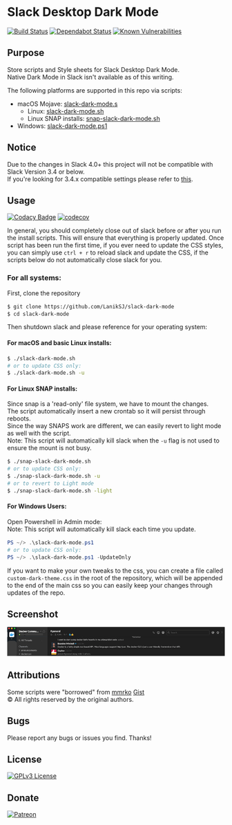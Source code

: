 # Slack Desktop Dark Mode
[![Build Status](https://travis-ci.com/LanikSJ/slack-dark-mode.svg?branch=master)](https://travis-ci.com/LanikSJ/slack-dark-mode)
[![Dependabot Status](https://api.dependabot.com/badges/status?host=github&repo=LanikSJ/slack-dark-mode)](https://dependabot.com)
[![Known Vulnerabilities](https://snyk.io/test/github/laniksj/slack-dark-mode/badge.svg?targetFile=/docs/Gemfile.lock)](https://snyk.io/test/github/laniksj/slack-dark-mode?targetFile=/docs/Gemfile.lock)

## Purpose
Store scripts and Style sheets for Slack Desktop Dark Mode.\
Native Dark Mode in Slack isn't available as of this writing.

The following platforms are supported in this repo via scripts:
* macOS Mojave: [slack-dark-mode.s](slack-dark-mode.s)
  * Linux: [slack-dark-mode.sh](slack-dark-mode.sh)
  * Linux SNAP installs: [snap-slack-dark-mode.sh](snap-slack-dark-mode.sh)
* Windows: [slack-dark-mode.ps1](slack-dark-mode.ps1)

## Notice
Due to the changes in Slack 4.0+ this project will not be compatible with Slack Version 3.4 or below.\
If you're looking for 3.4.x compatible settings please refer to [this](https://github.com/LanikSJ/slack-dark-mode/tree/466ff22d5b606b6d5b2edeff54f4cd7a3bafc39c).

## Usage
[![Codacy Badge](https://api.codacy.com/project/badge/Grade/e88f5c76dfdf418e9c2571943437ae23)](https://www.codacy.com/app/Lanik/slack-dark-mode?utm_source=github.com&amp;utm_medium=referral&amp;utm_content=LanikSJ/slack-dark-mode&amp;utm_campaign=Badge_Grade)
[![codecov](https://codecov.io/gh/LanikSJ/slack-dark-mode/branch/master/graph/badge.svg)](https://codecov.io/gh/LanikSJ/slack-dark-mode)

In general, you should completely close out of slack before or after you run the install scripts. This will ensure that everything is properly updated. Once script has been run the first time, if you ever need to update the CSS styles, you can simply use `ctrl + r` to reload slack and update the CSS, if the scripts below do not automatically close slack for you.

### For all systems:
First, clone the repository
```bash
$ git clone https://github.com/LanikSJ/slack-dark-mode 
$ cd slack-dark-mode
```
Then shutdown slack and please reference for your operating system:
#### For macOS and basic Linux installs:
```bash
$ ./slack-dark-mode.sh
# or to update CSS only:
$ ./slack-dark-mode.sh -u
```
#### For Linux SNAP installs: 
Since snap is a 'read-only' file system, we have to mount the changes.\
The script automatically insert a new crontab so it will persist through reboots.\
Since the way SNAPS work are different, we can easily revert to light mode as well with the script.\
Note: This script will automatically kill slack when the `-u` flag is not used to ensure the mount is not busy.
```bash
$ ./snap-slack-dark-mode.sh
# or to update CSS only:
$ ./snap-slack-dark-mode.sh -u
# or to revert to Light mode
$ ./snap-slack-dark-mode.sh -light
```

#### For Windows Users:
Open Powershell in Admin mode:\
Note: This script will automatically kill slack each time you update.
```powershell
PS ~/> .\slack-dark-mode.ps1
# or to update CSS only:
PS ~/> .\slack-dark-mode.ps1 -UpdateOnly
```
If you want to make your own tweaks to the css, you can create a file called `custom-dark-theme.css` in the root of the repository, which will be appended to the end of the main css so you can easily keep your changes through updates of the repo.

## Screenshot
![Screenshot](https://github.com/LanikSJ/slack-dark-mode/raw/master/images/screenshot.png "Screenshot")

## Attributions
Some scripts were "borrowed" from [mmrko](https://gist.github.com/mmrko) [Gist](https://gist.github.com/mmrko/9b0e65f6bcc1fca57089c32c2228aa39)\
©️ All rights reserved by the original authors.

## Bugs
Please report any bugs or issues you find. Thanks!

## License
[![GPLv3 License](https://img.shields.io/badge/License-GPLv3-blue.svg)](http://perso.crans.org/besson/LICENSE.html)

## Donate
[![Patreon](https://img.shields.io/badge/patreon-donate-red.svg)](https://www.patreon.com/laniksj/overview)
